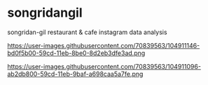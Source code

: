 # songridangil
songridan-gil restaurant &amp; cafe instagram data analysis

<img>https://user-images.githubusercontent.com/70839563/104911146-bd0f5b00-59cd-11eb-8be0-8d2eb3dfe3ad.png</img>


https://user-images.githubusercontent.com/70839563/104911096-ab2db800-59cd-11eb-9baf-a698caa5a7fe.png
